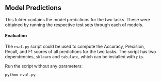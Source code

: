 ## Model Predictions

This folder contains the model predictions for the two tasks. These were obtained by running the respective test sets through each of models.


#### Evaluation

The `eval.py` script could be used to compute the Accuracy, Precision, Recall, and F1 scores of all predictions for the two tasks. The script has two dependencies, `sklearn` and `tabulate`, which can be installed with `pip`.

Run the script without any parameters:

```sh
python eval.py
```

